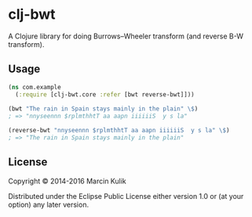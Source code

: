 # clj-bwt

A Clojure library for doing Burrows–Wheeler transform (and reverse B-W transform).

## Usage

```clojure
(ns com.example
  (:require [clj-bwt.core :refer [bwt reverse-bwt]]))
  
(bwt "The rain in Spain stays mainly in the plain" \$)
; => "nnyseennn $rplmthhtT aa aapn iiiiiiS  y s la"

(reverse-bwt "nnyseennn $rplmthhtT aa aapn iiiiiiS  y s la" \$)
; => "The rain in Spain stays mainly in the plain"

```

## License

Copyright © 2014-2016 Marcin Kulik

Distributed under the Eclipse Public License either version 1.0 or (at
your option) any later version.

